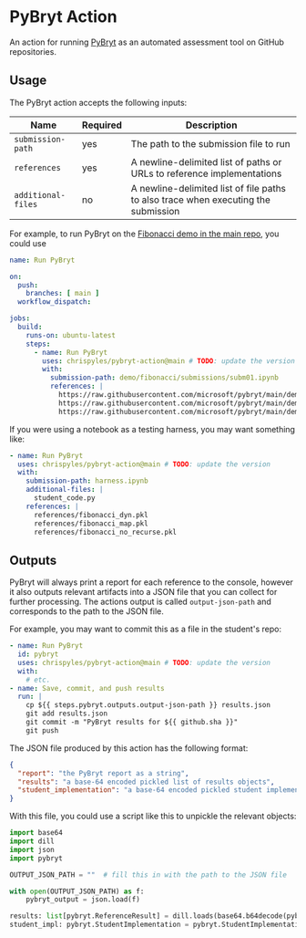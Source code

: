 # PyBryt Action

An action for running [PyBryt](https://microsoft.github.io/pybryt) as an automated assessment tool on GitHub repositories.

## Usage

The PyBryt action accepts the following inputs:

| Name | Required | Description |
|-----|-----|-----|
| `submission-path` | yes | The path to the submission file to run |
| `references` | yes | A newline-delimited list of paths or URLs to reference implementations |
| `additional-files` | no | A newline-delimited list of file paths to also trace when executing the submission |

For example, to run PyBryt on the [Fibonacci demo in the main repo](https://github.com/microsoft/pybryt/tree/main/demo/fibonacci), you could use

```yaml
name: Run PyBryt

on:
  push:
    branches: [ main ]
  workflow_dispatch:

jobs:
  build:
    runs-on: ubuntu-latest
    steps:
      - name: Run PyBryt
        uses: chrispyles/pybryt-action@main # TODO: update the version
        with:
          submission-path: demo/fibonacci/submissions/subm01.ipynb
          references: |
            https://raw.githubusercontent.com/microsoft/pybryt/main/demo/fibonacci/fibonacci_dyn.pkl
            https://raw.githubusercontent.com/microsoft/pybryt/main/demo/fibonacci/fibonacci_map.pkl
            https://raw.githubusercontent.com/microsoft/pybryt/main/demo/fibonacci/fibonacci_no_recurse.pkl
```

If you were using a notebook as a testing harness, you may want something like:

```yaml
- name: Run PyBryt
  uses: chrispyles/pybryt-action@main # TODO: update the version
  with:
    submission-path: harness.ipynb
    additional-files: |
      student_code.py
    references: |
      references/fibonacci_dyn.pkl
      references/fibonacci_map.pkl
      references/fibonacci_no_recurse.pkl
```

## Outputs

PyBryt will always print a report for each reference to the console, however it also outputs relevant artifacts into a JSON file that you can collect for further processing. The actions output is called `output-json-path` and corresponds to the path to the JSON file.

For example, you may want to commit this as a file in the student's repo:

```yaml
- name: Run PyBryt
  id: pybryt
  uses: chrispyles/pybryt-action@main # TODO: update the version
  with:
    # etc.
- name: Save, commit, and push results
  run: |
    cp ${{ steps.pybryt.outputs.output-json-path }} results.json
    git add results.json
    git commit -m "PyBryt results for ${{ github.sha }}"
    git push
```

The JSON file produced by this action has the following format:

```json
{
  "report": "the PyBryt report as a string",
  "results": "a base-64 encoded pickled list of results objects",
  "student_implementation": "a base-64 encoded pickled student implementation"
}
```

With this file, you could use a script like this to unpickle the relevant objects:

```python
import base64
import dill
import json
import pybryt

OUTPUT_JSON_PATH = ""  # fill this in with the path to the JSON file

with open(OUTPUT_JSON_PATH) as f:
    pybryt_output = json.load(f)

results: list[pybryt.ReferenceResult] = dill.loads(base64.b64decode(pybryt_output["results"].encode("utf-8")))
student_impl: pybryt.StudentImplementation = pybryt.StudentImplementation.loads(pybryt_output["student_implementation"])
```

